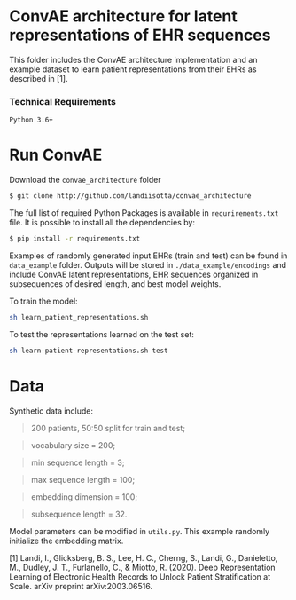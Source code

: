 # ConvAE architecture for latent representations of EHR sequences

This folder includes the ConvAE architecture implementation and an example dataset to 
learn patient representations from their EHRs as described in [1]. 

### Technical Requirements

```
Python 3.6+

```

# Run ConvAE
Download the `convae_architecture` folder

```bash
$ git clone http://github.com/landiisotta/convae_architecture
```

The full list of required Python Packages is available in `requrirements.txt` file. It is possible
to install all the dependencies by:

```bash
$ pip install -r requirements.txt 
```

Examples of randomly generated input EHRs (train and test) can be found in `data_example` folder. 
Outputs will be stored in `./data_example/encodings` and include ConvAE latent representations, 
EHR sequences organized in subsequences of desired length, and best model weights.

To train the model:

```bash
sh learn_patient_representations.sh
``` 

To test the representations learned on the test set:

```bash
sh learn-patient-representations.sh test
```

# Data 
Synthetic data include:
> 200 patients, 50:50 split for train and test;

> vocabulary size = 200;

> min sequence length = 3;

> max sequence length = 100;

> embedding dimension = 100;

> subsequence length = 32.

Model parameters can be modified in `utils.py`. 
This example randomly initialize the embedding matrix.

[1] Landi, I., Glicksberg, B. S., Lee, H. C., Cherng, S., Landi, G., Danieletto, M., Dudley, J. T., Furlanello, C., & Miotto, R. (2020). Deep Representation Learning of Electronic Health Records to Unlock Patient Stratification at Scale. arXiv preprint arXiv:2003.06516.

